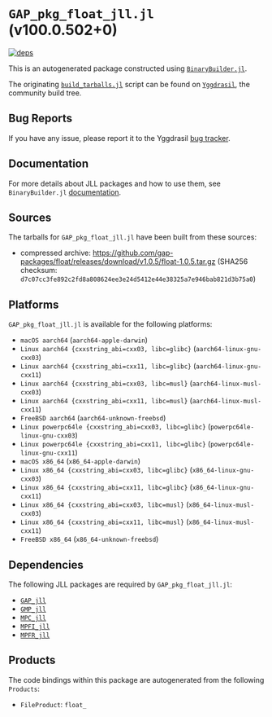 # `GAP_pkg_float_jll.jl` (v100.0.502+0)

[![deps](https://juliahub.com/docs/GAP_pkg_float_jll/deps.svg)](https://juliahub.com/ui/Packages/General/GAP_pkg_float_jll/)

This is an autogenerated package constructed using [`BinaryBuilder.jl`](https://github.com/JuliaPackaging/BinaryBuilder.jl).

The originating [`build_tarballs.jl`](https://github.com/JuliaPackaging/Yggdrasil/blob/a22e612a2aeede08bfd6d7acd99a33f4df43eb9b/G/GAP_pkg/GAP_pkg_float/build_tarballs.jl) script can be found on [`Yggdrasil`](https://github.com/JuliaPackaging/Yggdrasil/), the community build tree.

## Bug Reports

If you have any issue, please report it to the Yggdrasil [bug tracker](https://github.com/JuliaPackaging/Yggdrasil/issues).

## Documentation

For more details about JLL packages and how to use them, see `BinaryBuilder.jl` [documentation](https://docs.binarybuilder.org/stable/jll/).

## Sources

The tarballs for `GAP_pkg_float_jll.jl` have been built from these sources:

* compressed archive: https://github.com/gap-packages/float/releases/download/v1.0.5/float-1.0.5.tar.gz (SHA256 checksum: `d7c07cc3fe892c2fd8a808624ee3e24d5412e44e38325a7e946bab821d3b75a0`)

## Platforms

`GAP_pkg_float_jll.jl` is available for the following platforms:

* `macOS aarch64` (`aarch64-apple-darwin`)
* `Linux aarch64 {cxxstring_abi=cxx03, libc=glibc}` (`aarch64-linux-gnu-cxx03`)
* `Linux aarch64 {cxxstring_abi=cxx11, libc=glibc}` (`aarch64-linux-gnu-cxx11`)
* `Linux aarch64 {cxxstring_abi=cxx03, libc=musl}` (`aarch64-linux-musl-cxx03`)
* `Linux aarch64 {cxxstring_abi=cxx11, libc=musl}` (`aarch64-linux-musl-cxx11`)
* `FreeBSD aarch64` (`aarch64-unknown-freebsd`)
* `Linux powerpc64le {cxxstring_abi=cxx03, libc=glibc}` (`powerpc64le-linux-gnu-cxx03`)
* `Linux powerpc64le {cxxstring_abi=cxx11, libc=glibc}` (`powerpc64le-linux-gnu-cxx11`)
* `macOS x86_64` (`x86_64-apple-darwin`)
* `Linux x86_64 {cxxstring_abi=cxx03, libc=glibc}` (`x86_64-linux-gnu-cxx03`)
* `Linux x86_64 {cxxstring_abi=cxx11, libc=glibc}` (`x86_64-linux-gnu-cxx11`)
* `Linux x86_64 {cxxstring_abi=cxx03, libc=musl}` (`x86_64-linux-musl-cxx03`)
* `Linux x86_64 {cxxstring_abi=cxx11, libc=musl}` (`x86_64-linux-musl-cxx11`)
* `FreeBSD x86_64` (`x86_64-unknown-freebsd`)

## Dependencies

The following JLL packages are required by `GAP_pkg_float_jll.jl`:

* [`GAP_jll`](https://github.com/JuliaBinaryWrappers/GAP_jll.jl)
* [`GMP_jll`](https://github.com/JuliaBinaryWrappers/GMP_jll.jl)
* [`MPC_jll`](https://github.com/JuliaBinaryWrappers/MPC_jll.jl)
* [`MPFI_jll`](https://github.com/JuliaBinaryWrappers/MPFI_jll.jl)
* [`MPFR_jll`](https://github.com/JuliaBinaryWrappers/MPFR_jll.jl)

## Products

The code bindings within this package are autogenerated from the following `Products`:

* `FileProduct`: `float_`
